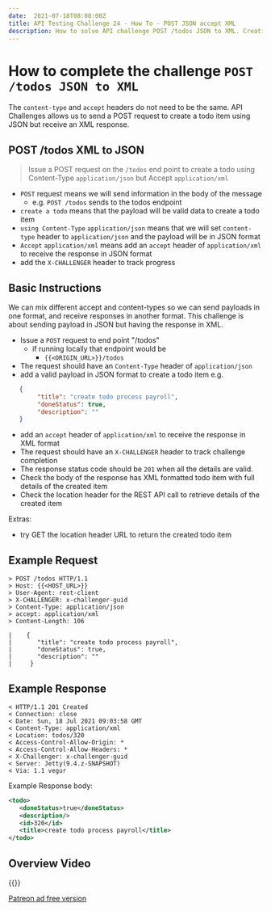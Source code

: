 ```yaml
---
date:  2021-07-18T08:00:00Z
title: API Testing Challenge 24 - How To - POST JSON accept XML
description: How to solve API challenge POST /todos JSON to XML. Creating a todo with JSON and receiving response in XML.
---
```


# How to complete the challenge `POST /todos JSON to XML`

The `content-type` and `accept` headers do not need to be the same.
API Challenges allows us to send a POST request to create a todo item using JSON but receive an XML response.

## 	POST /todos XML to JSON

> Issue a POST request on the `/todos` end point to create a todo using Content-Type `application/json` but Accept `application/xml`

- `POST` request means we will send information in the body of the message
    - e.g. `POST /todos` sends to the todos endpoint
- `create a todo` means that the payload will be valid data to create a todo item
- `using Content-Type` `application/json` means that we will set `content-type` header to `application/json` and the payload will be in JSON format
- `Accept` `application/xml` means add an `accept` header of `application/xml` to receive the response in JSON format
- add the `X-CHALLENGER` header to track progress


## Basic Instructions

We can mix different accept and content-types so we can send payloads in one format, and receive responses in another format. This challenge is about sending payload in JSON but having the response in XML.

- Issue a `POST` request to end point "/todos"
    - if running locally that endpoint would be
        - `{{<ORIGIN_URL>}}/todos`
- The request should have an `Content-Type` header of `application/json`
- add a valid payload in JSON format to create a todo item e.g.

```json
   {
        "title": "create todo process payroll",
        "doneStatus": true,
        "description": ""
   }
```


- add an `accept` header of `application/xml` to receive the response in XML format
- The request should have an `X-CHALLENGER` header to track challenge completion
- The response status code should be `201` when all the details are valid.
- Check the body of the response has XML formatted todo item with full details of the created item
- Check the location header for the REST API call to retrieve details of the created item

Extras:

- try GET the location header URL to return the created todo item

## Example Request

~~~~~~~~
> POST /todos HTTP/1.1
> Host: {{<HOST_URL>}}
> User-Agent: rest-client
> X-CHALLENGER: x-challenger-guid
> Content-Type: application/json
> accept: application/xml
> Content-Length: 106

|    {
|       "title": "create todo process payroll",
|       "doneStatus": true,
|       "description": ""
|     }
~~~~~~~~

## Example Response

~~~~~~~~
< HTTP/1.1 201 Created
< Connection: close
< Date: Sun, 18 Jul 2021 09:03:58 GMT
< Content-Type: application/xml
< Location: todos/320
< Access-Control-Allow-Origin: *
< Access-Control-Allow-Headers: *
< X-Challenger: x-challenger-guid
< Server: Jetty(9.4.z-SNAPSHOT)
< Via: 1.1 vegur
~~~~~~~~

Example Response body:

```xml
<todo>
   <doneStatus>true</doneStatus>
   <description/>
   <id>320</id>
   <title>create todo process payroll</title>
</todo>
```


## Overview Video

{{<youtube-embed key="uw1Jq8t1em4" title="Solution to POST using JSON with resopnse in XML">}}

[Patreon ad free version](https://www.patreon.com/posts/53821574)




